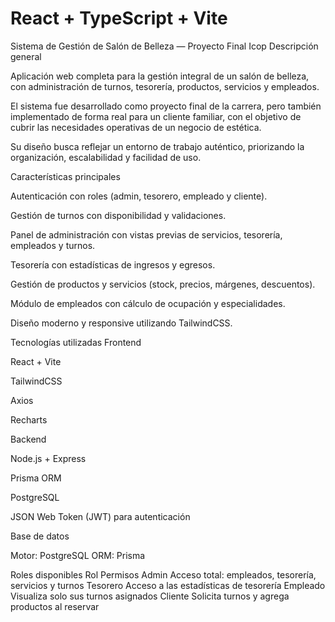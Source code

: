 # React + TypeScript + Vite

Sistema de Gestión de Salón de Belleza — Proyecto Final Icop
Descripción general

Aplicación web completa para la gestión integral de un salón de belleza, con administración de turnos, tesorería, productos, servicios y empleados.

El sistema fue desarrollado como proyecto final de la carrera, pero también implementado de forma real para un cliente familiar, con el objetivo de cubrir las necesidades operativas de un negocio de estética.

Su diseño busca reflejar un entorno de trabajo auténtico, priorizando la organización, escalabilidad y facilidad de uso.

Características principales

Autenticación con roles (admin, tesorero, empleado y cliente).

Gestión de turnos con disponibilidad y validaciones.

Panel de administración con vistas previas de servicios, tesorería, empleados y turnos.

Tesorería con estadísticas de ingresos y egresos.

Gestión de productos y servicios (stock, precios, márgenes, descuentos).

Módulo de empleados con cálculo de ocupación y especialidades.

Diseño moderno y responsive utilizando TailwindCSS.

Tecnologías utilizadas
Frontend

React + Vite

TailwindCSS

Axios

Recharts

Backend

Node.js + Express

Prisma ORM

PostgreSQL

JSON Web Token (JWT) para autenticación

Base de datos

Motor: PostgreSQL
ORM: Prisma

Roles disponibles
Rol	Permisos
Admin	Acceso total: empleados, tesorería, servicios y turnos
Tesorero	Acceso a las estadísticas de tesorería
Empleado	Visualiza solo sus turnos asignados
Cliente	Solicita turnos y agrega productos al reservar
